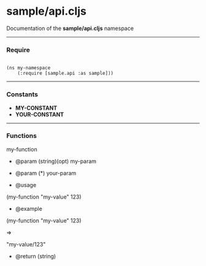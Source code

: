 
# <strong>sample/api.cljs</strong>
<p>Documentation of the <strong>sample/api.cljs</strong> namespace</p>

---

### Require

<code>
(ns my-namespace
    (:require [sample.api :as sample]))
</code>

---

### Constants

* <strong>MY-CONSTANT</strong>
* <strong>YOUR-CONSTANT</strong>

---

### Functions
<p>my-function</p>

* @param (string)(opt) my-param
* @param (*) your-param

* @usage
<p>(my-function "my-value" 123)</p>

* @example
<p>(my-function "my-value" 123)</p>
<p>=></p>
<p>"my-value/123"</p>

* @return (string)
